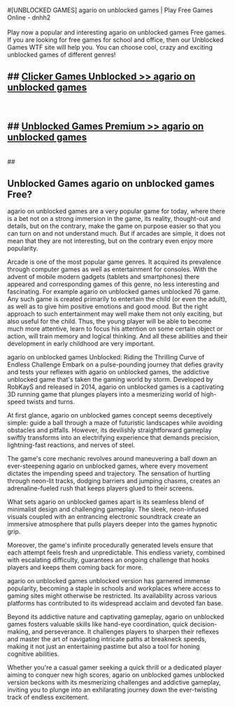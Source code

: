 #[UNBLOCKED GAMES] agario on unblocked games | Play Free Games Online - dnhh2 <br>
<br>
Play now a popular and interesting agario on unblocked games Free games. If you are looking for free games for school and office, then our Unblocked Games WTF site will help you. You can choose cool, crazy and exciting unblocked games of different genres!


## ##  [Clicker Games Unblocked >> agario on unblocked games](http://freeplayer.one?title=agario_on_unblocked_games&ref=22)
  <br>

##  ## [Unblocked Games Premium >> agario on unblocked games](http://freeplayer.one?title=agario_on_unblocked_games&ref=22)
  <br>
  ##



## Unblocked Games agario on unblocked games Free?

agario on unblocked games are a very popular game for today, where there is a bet not on a strong immersion in the game, its reality, thought-out and details, but on the contrary, make the game on purpose easier so that you can turn on and not understand much. But if arcades are simple, it does not mean that they are not interesting, but on the contrary even enjoy more popularity.

Arcade is one of the most popular game genres. It acquired its prevalence through computer games as well as entertainment for consoles. With the advent of mobile modern gadgets (tablets and smartphones) there appeared and corresponding games of this genre, no less interesting and fascinating. For example agario on unblocked games unblocked 76 game. Any such game is created primarily to entertain the child (or even the adult), as well as to give him positive emotions and good mood. But the right approach to such entertainment may well make them not only exciting, but also useful for the child. Thus, the young player will be able to become much more attentive, learn to focus his attention on some certain object or action, will train memory and logical thinking. And all these abilities and their development in early childhood are very important.

agario on unblocked games Unblocked: Riding the Thrilling Curve of Endless Challenge
Embark on a pulse-pounding journey that defies gravity and tests your reflexes with agario on unblocked games, the addictive unblocked game that's taken the gaming world by storm. Developed by RobKayS and released in 2014, agario on unblocked games is a captivating 3D running game that plunges players into a mesmerizing world of high-speed twists and turns.

At first glance, agario on unblocked games concept seems deceptively simple: guide a ball through a maze of futuristic landscapes while avoiding obstacles and pitfalls. However, its devilishly straightforward gameplay swiftly transforms into an electrifying experience that demands precision, lightning-fast reactions, and nerves of steel.

The game's core mechanic revolves around maneuvering a ball down an ever-steepening agario on unblocked games, where every movement dictates the impending speed and trajectory. The sensation of hurtling through neon-lit tracks, dodging barriers and jumping chasms, creates an adrenaline-fueled rush that keeps players glued to their screens.

What sets agario on unblocked games apart is its seamless blend of minimalist design and challenging gameplay. The sleek, neon-infused visuals coupled with an entrancing electronic soundtrack create an immersive atmosphere that pulls players deeper into the games hypnotic grip.

Moreover, the game's infinite procedurally generated levels ensure that each attempt feels fresh and unpredictable. This endless variety, combined with escalating difficulty, guarantees an ongoing challenge that hooks players and keeps them coming back for more.

agario on unblocked games unblocked version has garnered immense popularity, becoming a staple in schools and workplaces where access to gaming sites might otherwise be restricted. Its availability across various platforms has contributed to its widespread acclaim and devoted fan base.

Beyond its addictive nature and captivating gameplay, agario on unblocked games fosters valuable skills like hand-eye coordination, quick decision-making, and perseverance. It challenges players to sharpen their reflexes and master the art of navigating intricate paths at breakneck speeds, making it not just an entertaining pastime but also a tool for honing cognitive abilities.

Whether you're a casual gamer seeking a quick thrill or a dedicated player aiming to conquer new high scores, agario on unblocked games unblocked version beckons with its mesmerizing challenges and addictive gameplay, inviting you to plunge into an exhilarating journey down the ever-twisting track of endless excitement.